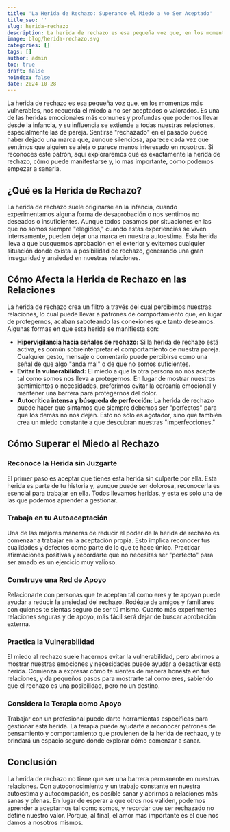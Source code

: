 ```yaml
---
title: 'La Herida de Rechazo: Superando el Miedo a No Ser Aceptado'
title_seo: ''
slug: herida-rechazo
description: La herida de rechazo es esa pequeña voz que, en los momentos más vulnerables, nos recuerda el miedo a no ser aceptados o valorados. Es una de las heridas…
image: blog/herida-rechazo.svg
categories: []
tags: []
author: admin
toc: true
draft: false
noindex: false
date: 2024-10-28
---
```


La herida de rechazo es esa pequeña voz que, en los momentos más vulnerables, nos recuerda el miedo a no ser aceptados o valorados. Es una de las heridas emocionales más comunes y profundas que podemos llevar desde la infancia, y su influencia se extiende a todas nuestras relaciones, especialmente las de pareja. Sentirse "rechazado" en el pasado puede haber dejado una marca que, aunque silenciosa, aparece cada vez que sentimos que alguien se aleja o parece menos interesado en nosotros. Si reconoces este patrón, aquí exploraremos qué es exactamente la herida de rechazo, cómo puede manifestarse y, lo más importante, cómo podemos empezar a sanarla.

## ¿Qué es la Herida de Rechazo?

La herida de rechazo suele originarse en la infancia, cuando experimentamos alguna forma de desaprobación o nos sentimos no deseados o insuficientes. Aunque todos pasamos por situaciones en las que no somos siempre "elegidos," cuando estas experiencias se viven intensamente, pueden dejar una marca en nuestra autoestima. Esta herida lleva a que busquemos aprobación en el exterior y evitemos cualquier situación donde exista la posibilidad de rechazo, generando una gran inseguridad y ansiedad en nuestras relaciones.

## Cómo Afecta la Herida de Rechazo en las Relaciones

La herida de rechazo crea un filtro a través del cual percibimos nuestras relaciones, lo cual puede llevar a patrones de comportamiento que, en lugar de protegernos, acaban saboteando las conexiones que tanto deseamos. Algunas formas en que esta herida se manifiesta son:

- **Hipervigilancia hacia señales de rechazo:** Si la herida de rechazo está activa, es común sobreinterpretar el comportamiento de nuestra pareja. Cualquier gesto, mensaje o comentario puede percibirse como una señal de que algo "anda mal" o de que no somos suficientes.
- **Evitar la vulnerabilidad:** El miedo a que la otra persona no nos acepte tal como somos nos lleva a protegernos. En lugar de mostrar nuestros sentimientos o necesidades, preferimos evitar la cercanía emocional y mantener una barrera para protegernos del dolor.
- **Autocrítica intensa y búsqueda de perfección:** La herida de rechazo puede hacer que sintamos que siempre debemos ser "perfectos" para que los demás no nos dejen. Esto no solo es agotador, sino que también crea un miedo constante a que descubran nuestras "imperfecciones."

## Cómo Superar el Miedo al Rechazo

### Reconoce la Herida sin Juzgarte

El primer paso es aceptar que tienes esta herida sin culparte por ella. Esta herida es parte de tu historia y, aunque puede ser dolorosa, reconocerla es esencial para trabajar en ella. Todos llevamos heridas, y esta es solo una de las que podemos aprender a gestionar.

### Trabaja en tu Autoaceptación

Una de las mejores maneras de reducir el poder de la herida de rechazo es comenzar a trabajar en la aceptación propia. Esto implica reconocer tus cualidades y defectos como parte de lo que te hace único. Practicar afirmaciones positivas y recordarte que no necesitas ser "perfecto" para ser amado es un ejercicio muy valioso.

### Construye una Red de Apoyo

Relacionarte con personas que te aceptan tal como eres y te apoyan puede ayudar a reducir la ansiedad del rechazo. Rodéate de amigos y familiares con quienes te sientas seguro de ser tú mismo. Cuanto más experimentes relaciones seguras y de apoyo, más fácil será dejar de buscar aprobación externa.

### Practica la Vulnerabilidad

El miedo al rechazo suele hacernos evitar la vulnerabilidad, pero abrirnos a mostrar nuestras emociones y necesidades puede ayudar a desactivar esta herida. Comienza a expresar cómo te sientes de manera honesta en tus relaciones, y da pequeños pasos para mostrarte tal como eres, sabiendo que el rechazo es una posibilidad, pero no un destino.

### Considera la Terapia como Apoyo

Trabajar con un profesional puede darte herramientas específicas para gestionar esta herida. La terapia puede ayudarte a reconocer patrones de pensamiento y comportamiento que provienen de la herida de rechazo, y te brindará un espacio seguro donde explorar cómo comenzar a sanar.

## Conclusión

La herida de rechazo no tiene que ser una barrera permanente en nuestras relaciones. Con autoconocimiento y un trabajo constante en nuestra autoestima y autocompasión, es posible sanar y abrirnos a relaciones más sanas y plenas. En lugar de esperar a que otros nos validen, podemos aprender a aceptarnos tal como somos, y recordar que ser rechazado no define nuestro valor. Porque, al final, el amor más importante es el que nos damos a nosotros mismos.
